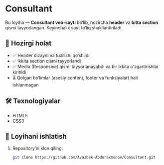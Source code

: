 # Consultant

Bu loyiha — **Consultant veb-sayti** bo‘lib, hozircha **header** va **bitta section** qismi tayyorlangan. Keyinchalik sayt to‘liq shakllantiriladi.  

## 📌 Hozirgi holat
- ✅ Header dizayni va tuzilishi qo‘shildi  
- ✅ Ikkita section qismi tayyorlandi
- ✅ Media (Responsive) qismi tayyorlanayabdi va bir ikkita o'zgartirishlar kiritildi
- ⏳ Qolgan bo‘limlar (asosiy content, footer va funksiyalar) hali ishlanmagan  

## 🛠 Texnologiyalar
- HTML5  
- CSS3  

## 🚀 Loyihani ishlatish
1. Repository’ni klon qiling:  
   ```bash
   git clone https://github.com/Avazbek-Abduraxmonov/Consultant.git
